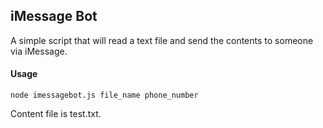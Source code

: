 ## iMessage Bot
A simple script that will read a text file and send the contents to someone via iMessage.

#### Usage
```
node imessagebot.js file_name phone_number
```

Content file is test.txt.
